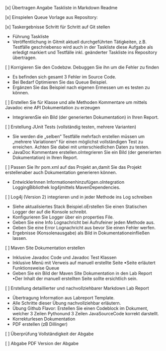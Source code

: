 [x] Übertragen Angabe Taskliste in Markdown Readme 

[x] Einspielen  Queue Vorlage aus Repository: 

[x] Taskergebnisse Schritt für Schritt auf Git stellen
- Führung Taskliste 
- Veröffentlichung  in  Gitmit  aktuell  durchgeführten  Tätigkeiten,  z.B.  Testfälle geschriebenso wird auch in der Taskliste diese Aufgabe als erledigt markiert und Testfälle inkl. geänderter Taskliste ins Repository übertragen.

[ ] Korrigieren Sie den Codebzw. Debuggen Sie ihn um die Fehler zu finden
- Es befinden sich gesamt 3 Fehler im Source Code.
- Bei Bedarf Optimieren Sie das Queue Beispiel.
- Ergänzen Sie das Beispiel nach eigenen Ermessen um es testen zu können.

[ ] Erstellen  Sie  für  Klasse  und  alle  Methoden  Kommentare  um  mittels  Javadoc  eine  API Dokumentation zu erzeugen
- IntegrierenSie ein Bild (der generierten Dokumentation) in Ihren Report.


[ ] Erstellung JUnit Tests (vollständig testen, mehrere Varianten)
- Sie   werden die „selben“ Testfälle   mehrfach   erstellen   müssen   um „mehrere Variationen“ für einen möglichst vollständigen  Test zu  erreichen. Achten  Sie dabei mit unterschiedlichen Daten zu testen.
- JavaDoc Kommentare erstellen.oIntegrieren Sie ein Bild (der generierten Dokumentation) in Ihren Report.

[ ] Passen  Sie  Ihr  pom.xml  auf  das  Projekt  an,damit Sie  das  Projekt erstellenaber  auch Dokumentation generieren können.
- EntwicklerInnen Informationenhinzufügen.oIntegration LoggingBibliothek log4jmittels MavenDependencies.

[ ] Log4j (Version 2) integrieren und in jeder Methode ins Log schreiben
- Siehe aktualisiertes Stack Beispiel.oErstellen Sie einen Statischen Logger der auf die Konsole schreibt.
- Konfigurieren Sie Logger über ein properties File.
- Geben Sie eine Info Lognachricht bei Aufrufeiner jeden Methode aus.
- Geben Sie eine Error Lognachricht aus bevor Sie einen Fehler werfen.
- Ergebnisse (Konsolenausgabe) als Bild in Dokumentationeinfließen lassen.

[ ] Maven Site Dokumentation erstellen
 - Inklusive Javadoc Code und Javadoc Test Klassen
 - Inklusive Menü mit Verweis auf manuell erstellte Seite
 ▪Seite erläutert Funktionsweise Queue
 - Geben Sie ein Bild der Maven Site Dokumentation in den Lab Report
 ▪Der Inhalt der manuell erstellten Seite sollte ersichtlich sein.

[ ] Erstellung detaillierter und nachvollziehbarer Markdown Lab Report
- Übertragung Information aus Labreport Template.
- Alle Schritte dieser Übung nachvollziehbar erläutern.
- Übung  Github  Flavor: Erstellen  Sie  einen  Codeblock  im  Dokument,  welcher  3 Zeilen Pythonund 3 Zeilen JavaSourceCode korrekt darstellt.
- Korrekturlesen Dokumentation
- PDF erstellen (zB Dillinger)

[ ] Überprüfung Vollständigkeit der Abgabe

[ ] Abgabe PDF Version der Abgabe

